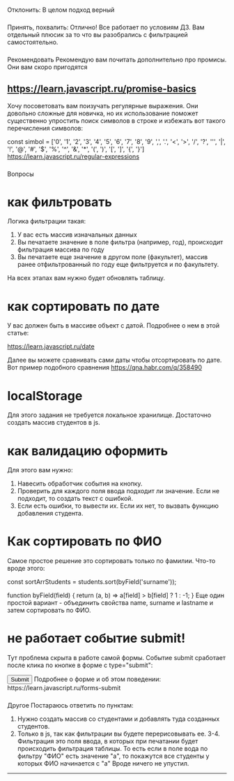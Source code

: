 
###
Отклонить:
В целом подход верный



###
Принять, похвалить:
Отлично! Все работает по условиям ДЗ. Вам отдельный плюсик за то что вы разобрались с фильтрацией самостоятельно.

###
Рекомендовать
Рекомендую вам почитать дополнительно про промисы. Они вам скоро пригодятся   

https://learn.javascript.ru/promise-basics
---
Хочу посоветовать вам поизучать регулярные выражения. Они довольно сложные для новичка, но их использование поможет существенно упростить поиск символов в строке и избежать вот такого перечисления символов:

 const simbol = ['0', '1', '2', '3', '4', '5', '6', '7', '8', '9', ',', '.', '<', '>', '/', '?', '\'', '|', '!', '@', '#', '$', '%', '^', '&', '*', '(', ')', '[', ']', '{', '}']
https://learn.javascript.ru/regular-expressions


###
Вопросы

# как фильтровать
Логика фильтрации такая:
1. У вас есть массив изначальных данных
2. Вы печатаете значение в поле фильтра (например, год), происходит фильтрация массива по году
3. Вы печатаете еще значение в другом поле (факультет), массив ранее отфильтрованный по году еще фильтруется и по факультету.

На всех этапах вам нужно будет обновлять таблицу.

# как сортировать по дате
У вас должен быть в массиве объект с датой. Подробнее о нем в этой статье:

https://learn.javascript.ru/date

Далее вы можете сравнивать сами даты чтобы отсортировать по дате. Вот пример подобного сравнения
https://qna.habr.com/q/358490

# localStorage
Для этого задания не требуется локальное хранилище. Достаточно создать массив студентов в js.

# как валидацию оформить
Для этого вам нужно:
1. Навесить обработчик события на кнопку.
2. Проверить для каждого поля ввода подходит ли значение. Если не подходит, то создать текст с ошибкой.
3. Если есть ошибки, то вывести их. Если их нет, то вызвать функцию добавления студента.

# Как сортировать по ФИО
Самое простое решение это сортировать только по фамилии. Что-то вроде этого:

const sortArrStudents = students.sort(byField('surname'));

function byField(field) {
    return (a, b) => a[field] > b[field] ? 1 : -1;
}
Еще один простой вариант - объединить свойства name, surname и lastname и затем сортировать по ФИО.

# не работает событие submit!
Тут проблема скрыта в работе самой формы. Событие submit сработает после клика по кнопке в форме с type="submit":

<input type="submit">
Подробнее о форме и об этом поведении:
https://learn.javascript.ru/forms-submit


###
Другое
Постараюсь ответить по пунктам:
1. Нужно создать массив со студентами и добавлять туда созданных студентов.
2. Только в js, так как фильтрации вы будете перерисовывать ее.
3-4. Фильтрация это поля ввода, в которых при печатании будет происходить фильтрация таблицы. То есть если в поле вода по фильтру  "ФИО" есть значение "а", то покажутся все студенты у которых ФИО начинается с "а"
Вроде ничего не упустил.
---
